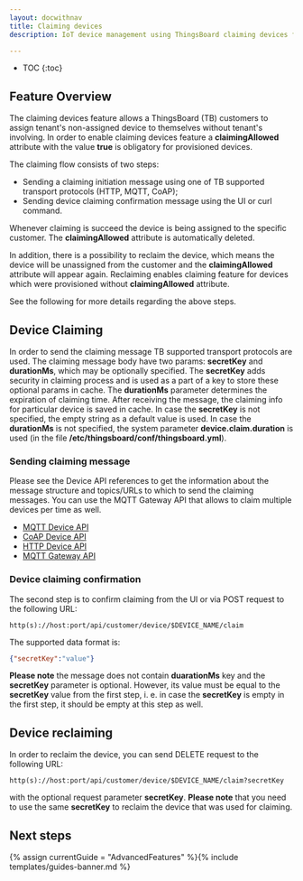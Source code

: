 ```yaml
---
layout: docwithnav
title: Claiming devices
description: IoT device management using ThingsBoard claiming devices feature

---
```


* TOC
{:toc}

## Feature Overview

The claiming devices feature allows a ThingsBoard (TB) customers to assign tenant's non-assigned device to themselves without tenant's involving.
In order to enable claiming devices feature a **claimingAllowed** attribute with the value **true** is obligatory for provisioned devices.

The claiming flow consists of two steps:
- Sending a claiming initiation message using one of TB supported transport protocols (HTTP, MQTT, CoAP);
- Sending device claiming confirmation message using the UI or curl command.

Whenever claiming is succeed the device is being assigned to the specific customer. The **claimingAllowed** attribute is automatically deleted.

In addition, there is a possibility to reclaim the device, which means the device will be unassigned from the customer and the **claimingAllowed** attribute will appear again. 
Reclaiming enables claiming feature for devices which were provisioned without **claimingAllowed** attribute.

See the following for more details regarding the above steps.

## Device Claiming

In order to send the claiming message TB supported transport protocols are used.
The claiming message body have two params: **secretKey** and **durationMs**, which may be optionally specified. 
The **secretKey** adds security in claiming process and is used as a part of a key to store these optional params in cache. 
The **durationMs** parameter determines the expiration of claiming time. After receiving the message, the claiming info for particular device is saved in cache. 
In case the **secretKey** is not specified, the empty string as a default value is used.
In case the **durationMs** is not specified, the system parameter **device.claim.duration** is used (in the file **/etc/thingsboard/conf/thingsboard.yml**).

### Sending claiming message

Please see the Device API references to get the information about the message structure and topics/URLs to which to send the claiming messages.
You can use the MQTT Gateway API that allows to claim multiple devices per time as well.

 - [MQTT Device API](/docs/reference/mqtt-api/#claiming-devices)
 - [CoAP Device API](/docs/reference/coap-api/#claiming-devices)
 - [HTTP Device API](/docs/reference/http-api/#claiming-devices)
 - [MQTT Gateway API](/docs/reference/gateway-mqtt-api/#claiming-devices-api)
 
### Device claiming confirmation

The second step is to confirm claiming from the UI or via POST request to the following URL:

```shell
http(s)://host:port/api/customer/device/$DEVICE_NAME/claim
```

The supported data format is:

```json
{"secretKey":"value"}
```

**Please note** the message does not contain **duarationMs** key and the **secretKey** parameter is optional. 
However, its value must be equal to the **secretKey** value from the first step, i. e. in case the **secretKey** is empty in the first step, it should be empty at this step as well.

## Device reclaiming

In order to reclaim the device, you can send DELETE request to the following URL:

```shell
http(s)://host:port/api/customer/device/$DEVICE_NAME/claim?secretKey
```

with the optional request parameter **secretKey**.
**Please note** that you need to use the same **secretKey** to reclaim the device that was used for claiming.

## Next steps

{% assign currentGuide = "AdvancedFeatures" %}{% include templates/guides-banner.md %}